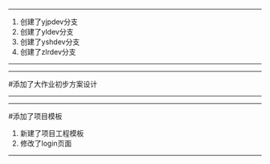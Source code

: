 ﻿***
1. 创建了yjpdev分支
2. 创建了yldev分支
3. 创建了yshdev分支
4. 创建了zlrdev分支
***
***
#添加了大作业初步方案设计

***

***
#添加了项目模板

1. 新建了项目工程模板
2. 修改了login页面

***
